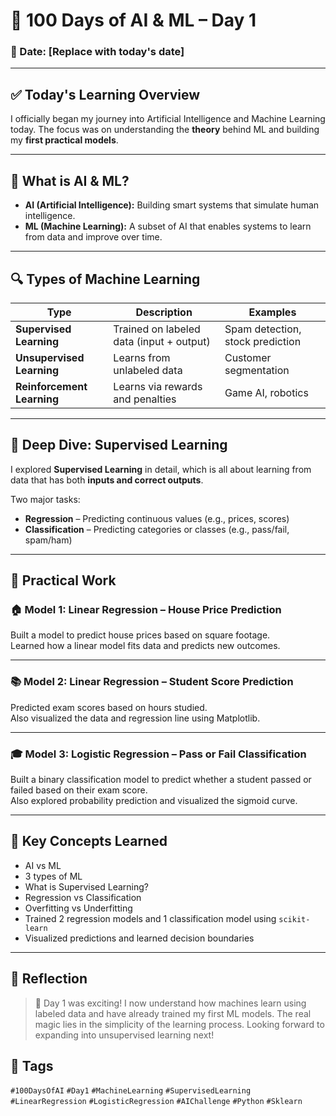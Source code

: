 # 🚀 100 Days of AI & ML – Day 1

### 📅 Date: [Replace with today's date]

---

## ✅ Today's Learning Overview

I officially began my journey into Artificial Intelligence and Machine Learning today. The focus was on understanding the **theory** behind ML and building my **first practical models**.

---

## 🤖 What is AI & ML?

- **AI (Artificial Intelligence):** Building smart systems that simulate human intelligence.
- **ML (Machine Learning):** A subset of AI that enables systems to learn from data and improve over time.

---

## 🔍 Types of Machine Learning

| Type                   | Description                                       | Examples                          |
|------------------------|---------------------------------------------------|-----------------------------------|
| **Supervised Learning**| Trained on labeled data (input + output)          | Spam detection, stock prediction |
| **Unsupervised Learning**| Learns from unlabeled data                     | Customer segmentation             |
| **Reinforcement Learning**| Learns via rewards and penalties              | Game AI, robotics                 |

---

## 📘 Deep Dive: Supervised Learning

I explored **Supervised Learning** in detail, which is all about learning from data that has both **inputs and correct outputs**.

Two major tasks:
- **Regression** – Predicting continuous values (e.g., prices, scores)
- **Classification** – Predicting categories or classes (e.g., pass/fail, spam/ham)

---

## 🤖 Practical Work

### 🏠 Model 1: Linear Regression – House Price Prediction  
Built a model to predict house prices based on square footage.  
Learned how a linear model fits data and predicts new outcomes.

---

### 📚 Model 2: Linear Regression – Student Score Prediction  
Predicted exam scores based on hours studied.  
Also visualized the data and regression line using Matplotlib.

---

### 🎓 Model 3: Logistic Regression – Pass or Fail Classification  
Built a binary classification model to predict whether a student passed or failed based on their exam score.  
Also explored probability prediction and visualized the sigmoid curve.

---

## 📘 Key Concepts Learned

- AI vs ML
- 3 types of ML
- What is Supervised Learning?
- Regression vs Classification
- Overfitting vs Underfitting
- Trained 2 regression models and 1 classification model using `scikit-learn`
- Visualized predictions and learned decision boundaries

---

## 📝 Reflection

> 🚀 Day 1 was exciting! I now understand how machines learn using labeled data and have already trained my first ML models. The real magic lies in the simplicity of the learning process. Looking forward to expanding into unsupervised learning next!


## 🔖 Tags

`#100DaysOfAI` `#Day1` `#MachineLearning` `#SupervisedLearning` `#LinearRegression` `#LogisticRegression` `#AIChallenge` `#Python` `#Sklearn`

